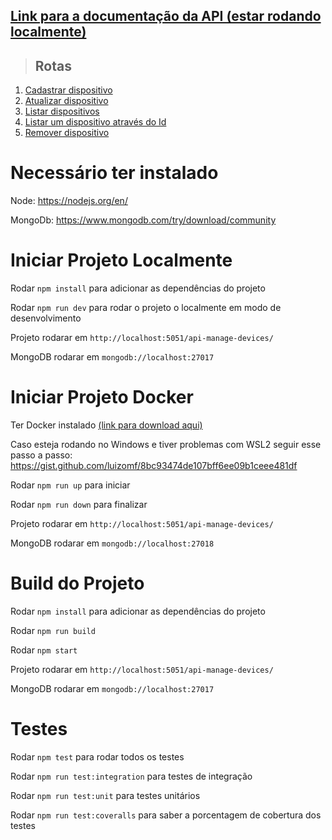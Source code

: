 ## [**Link para a documentação da API (estar rodando localmente)**](http://localhost:5051/api-manage-devices/docs)

> ## Rotas

1. [Cadastrar dispositivo](./requirements/create-device.md)
2. [Atualizar dispositivo](./requirements/update-device.md)
3. [Listar dispositivos](./requirements/get-all-device.md)
4. [Listar um dispositivo através do Id](./requirements/get-by-id-device.md)
5. [Remover dispositivo](./requirements/remove-device.md)

# Necessário ter instalado

Node: https://nodejs.org/en/

MongoDb: https://www.mongodb.com/try/download/community

# Iniciar Projeto Localmente

Rodar ```npm install``` para adicionar as dependências do projeto

Rodar ```npm run dev``` para rodar o projeto o localmente em modo de desenvolvimento

Projeto rodarar em ```http://localhost:5051/api-manage-devices/```

MongoDB rodarar em ```mongodb://localhost:27017```

# Iniciar Projeto Docker

Ter Docker instalado [(link para download aqui)](https://www.docker.com/products/docker-desktop/)

Caso esteja rodando no Windows e tiver problemas com WSL2 seguir esse passo a passo: https://gist.github.com/luizomf/8bc93474de107bff6ee09b1ceee481df

Rodar ```npm run up``` para iniciar

Rodar ```npm run down``` para finalizar

Projeto rodarar em ```http://localhost:5051/api-manage-devices/```

MongoDB rodarar em ```mongodb://localhost:27018```

# Build do Projeto

Rodar ```npm install``` para adicionar as dependências do projeto

Rodar ```npm run build```

Rodar ```npm start```

Projeto rodarar em ```http://localhost:5051/api-manage-devices/```

MongoDB rodarar em ```mongodb://localhost:27017```

# Testes

Rodar ```npm test``` para rodar todos os testes

Rodar ```npm run test:integration``` para testes de integração

Rodar ```npm run test:unit``` para testes unitários

Rodar ```npm run test:coveralls``` para saber a porcentagem de cobertura dos testes
